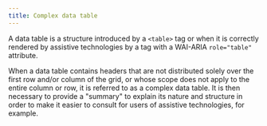 ```yaml
---
title: Complex data table
---
```


A data table is a structure introduced by a `<table>` tag or when it is correctly rendered by assistive technologies by a tag with a WAI-ARIA `role="table"` attribute.

When a data table contains headers that are not distributed solely over the first row and/or column of the grid, or whose scope does not apply to the entire column or row, it is referred to as a complex data table. It is then necessary to provide a "summary" to explain its nature and structure in order to make it easier to consult for users of assistive technologies, for example.
